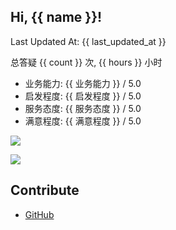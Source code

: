 ## Hi, {{ name }}!

Last Updated At: {{ last_updated_at }}

总答疑 {{ count }} 次, {{ hours }} 小时

- 业务能力: {{ 业务能力 }} / 5.0
- 启发程度: {{ 启发程度 }} / 5.0
- 服务态度: {{ 服务态度 }} / 5.0
- 满意程度: {{ 满意程度 }} / 5.0

![](bar.png)

![](pie.png)

## Contribute

- [GitHub](https://github.com/liblaf/wydyf)
